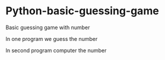 # Python-basic-guessing-game
Basic guessing game with number

In one program we guess the number

In second program computer the number

